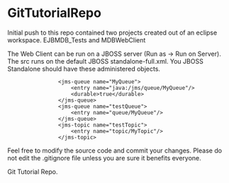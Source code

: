 GitTutorialRepo
===============
Initial push to this repo contained two projects created out of an eclipse workspace.
EJBMDB_Tests and MDBWebClient

The Web Client can be run on a JBOSS server (Run as -> Run on Server).  The src runs on the default JBOSS standalone-full.xml.
You JBOSS Standalone should have these administered objects.  

                    <jms-queue name="MyQueue">
                        <entry name="java:/jms/queue/MyQueue"/>
                        <durable>true</durable>
                    </jms-queue>
                    <jms-queue name="testQueue">
                        <entry name="queue/MyQueue"/>
                    </jms-queue>
                    <jms-topic name="testTopic">
                        <entry name="topic/MyTopic"/>
                    </jms-topic>

Feel free to modify the source code and commit your changes.
Please do not edit the .gitignore file unless you are sure it benefits everyone.

Git Tutorial Repo.
